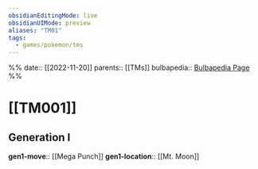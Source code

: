 ```yaml
---
obsidianEditingMode: live
obsidianUIMode: preview
aliases: "TM01"
tags:
  - games/pokemon/tms
---
```

%%
date:: [[2022-11-20]]
parents:: [[TMs]]
bulbapedia:: [Bulbapedia Page](https://bulbapedia.bulbagarden.net/wiki/TM01)
%%

# [[TM001]]

## Generation I

**gen1-move**:: [[Mega Punch]]
**gen1-location**:: [[Mt. Moon]]